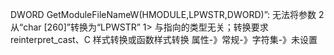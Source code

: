 DWORD GetModuleFileNameW(HMODULE,LPWSTR,DWORD)”: 无法将参数 2 从“char [260]”转换为“LPWSTR”
1>          与指向的类型无关；转换要求 reinterpret_cast、C 样式转换或函数样式转换
属性-》常规-》字符集-》未设置
